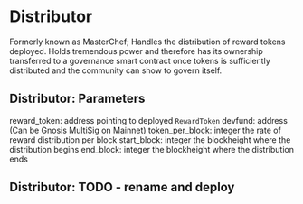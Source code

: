 # Distributor

Formerly known as MasterChef;
Handles the distribution of reward tokens deployed. Holds tremendous power and therefore has its ownership
transferred to a governance smart contract once tokens is sufficiently distributed and the community can 
show to govern itself.

## Distributor: Parameters

reward_token: address pointing to deployed `RewardToken`
devfund: address (Can be Gnosis MultiSig on Mainnet)
token_per_block: integer  the rate of reward distribution per block
start_block: integer the blockheight where the distribution begins
end_block: integer the blockheight where the distribution ends

## Distributor: TODO - rename and deploy
